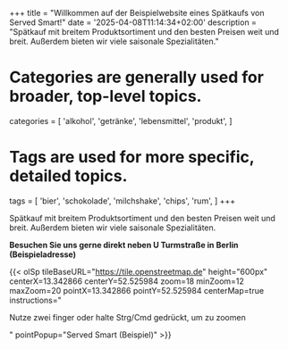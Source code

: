 +++
title = "Willkommen auf der Beispielwebsite eines Spätkaufs von Served Smart!"
date = '2025-04-08T11:14:34+02:00'
description = "Spätkauf mit breitem Produktsortiment und den besten Preisen weit und breit. Außerdem bieten wir viele saisonale Spezialitäten."
# Categories are generally used for broader, top-level topics.
categories = [
 'alkohol',
 'getränke',
 'lebensmittel',
 'produkt',
]
# Tags are used for more specific, detailed topics.
tags = [
 'bier',
 'schokolade',
 'milchshake',
 'chips',
 'rum',
]
+++

Spätkauf mit breitem Produktsortiment und den besten Preisen weit und breit. Außerdem bieten wir viele saisonale Spezialitäten.

<b>Besuchen Sie uns gerne direkt neben U Turmstraße in Berlin<br>(Beispieladresse)</b>

{{< olSp tileBaseURL="https://tile.openstreetmap.de" height="600px" centerX=13.342866 centerY=52.525984 zoom=18 minZoom=12 maxZoom=20 pointX=13.342866 pointY=52.525984 centerMap=true instructions="<p>Nutze <span>zwei finger</span> oder halte <span>Strg/Cmd</span> gedrückt, um zu zoomen</p>" pointPopup="Served Smart (Beispiel)" >}}
